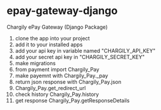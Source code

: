 # epay-gateway-django
Chargily ePay Gateway (Django Package)

1. clone the app into your project
2. add it to your installed apps
3. add your api key in variable named "CHARGILY_API_KEY"
4. add your secret api key in "CHARGILY_SECRET_KEY"
5. make migrations
6. from payment import Chargily_Pay
7. make payemnt with Chargily_Pay._pay
8. return json response with Chargily_Pay.json
9.  Chargily_Pay.get_redirect_url
10.  check history Chargily_Pay.history
11.  get response Chargily_Pay.getResponseDetails
